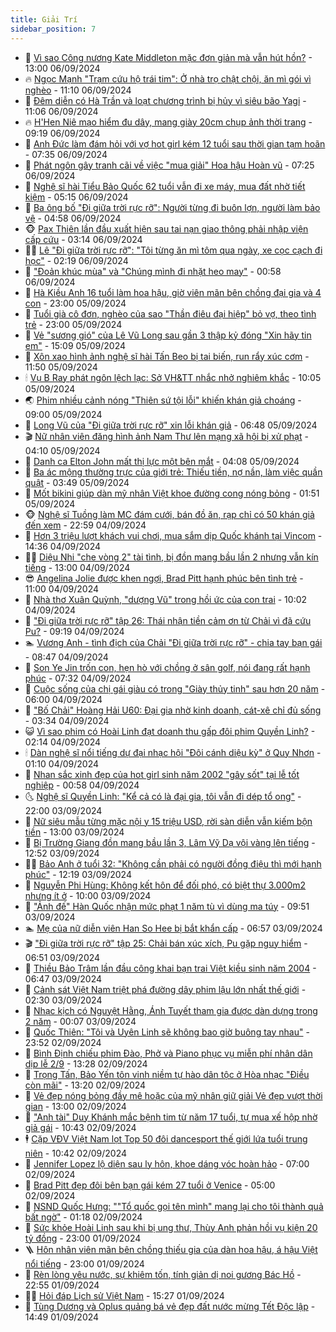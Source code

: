 ```yaml
---
title: Giải Trí
sidebar_position: 7
---
```


<!-- dantri-giai-tri:START -->
- 🤩 [Vì sao Công nương Kate Middleton mặc đơn giản mà vẫn hút hồn?](https://dantri.com.vn/giai-tri/vi-sao-cong-nuong-kate-middleton-mac-don-gian-ma-van-hut-hon-20240906102300852.htm) - 13:00 06/09/2024
- 🔥 [Ngọc Mạnh &quot;Trạm cứu hộ trái tim&quot;: Ở nhà trọ chật chội, ăn mì gói vì nghèo](https://dantri.com.vn/giai-tri/ngoc-manh-tram-cuu-ho-trai-tim-o-nha-tro-chat-choi-an-mi-goi-vi-ngheo-20240906104519285.htm) - 11:10 06/09/2024
- 🚀 [Đêm diễn có Hà Trần và loạt chương trình bị hủy vì siêu bão Yagi](https://dantri.com.vn/giai-tri/dem-dien-co-ha-tran-va-loat-chuong-trinh-bi-huy-vi-sieu-bao-yagi-20240906175952257.htm) - 11:06 06/09/2024
- 🔥 [H&#39;Hen Niê mạo hiểm đu dây, mang giày 20cm chụp ảnh thời trang](https://dantri.com.vn/giai-tri/hhen-nie-mao-hiem-du-day-mang-giay-20cm-chup-anh-thoi-trang-20240906161930466.htm) - 09:19 06/09/2024
- 🌈 [Anh Đức làm đám hỏi với vợ hot girl kém 12 tuổi sau thời gian tạm hoãn](https://dantri.com.vn/giai-tri/anh-duc-lam-dam-hoi-voi-vo-hot-girl-kem-12-tuoi-sau-thoi-gian-tam-hoan-20240906101525603.htm) - 07:35 06/09/2024
- 📝 [Phát ngôn gây tranh cãi về việc &quot;mua giải&quot; Hoa hậu Hoàn vũ](https://dantri.com.vn/giai-tri/phat-ngon-gay-tranh-cai-ve-viec-mua-giai-hoa-hau-hoan-vu-20240906091840264.htm) - 07:25 06/09/2024
- 💪 [Nghệ sĩ hài Tiểu Bảo Quốc 62 tuổi vẫn đi xe máy, mua đất nhờ tiết kiệm](https://dantri.com.vn/giai-tri/nghe-si-hai-tieu-bao-quoc-62-tuoi-van-di-xe-may-mua-dat-nho-tiet-kiem-20240906120342970.htm) - 05:15 06/09/2024
- 🤡 [Ba ông bố &quot;Đi giữa trời rực rỡ&quot;: Người từng đi buôn lợn, người làm bảo vệ](https://dantri.com.vn/giai-tri/ba-ong-bo-di-giua-troi-ruc-ro-nguoi-tung-di-buon-lon-nguoi-lam-bao-ve-20240906021828270.htm) - 04:58 06/09/2024
- 🐵 [Pax Thiên lần đầu xuất hiện sau tai nạn giao thông phải nhập viện cấp cứu](https://dantri.com.vn/giai-tri/pax-thien-lan-dau-xuat-hien-sau-tai-nan-giao-thong-phai-nhap-vien-cap-cuu-20240906094825464.htm) - 03:14 06/09/2024
- 🧑‍🏫 [Lê &quot;Đi giữa trời rực rỡ&quot;: &quot;Tôi từng ăn mì tôm qua ngày, xe cọc cạch đi học&quot;](https://dantri.com.vn/giai-tri/le-di-giua-troi-ruc-ro-toi-tung-an-mi-tom-qua-ngay-xe-coc-cach-di-hoc-20240906025734342.htm) - 02:19 06/09/2024
- 💂 [&quot;Đoản khúc mùa&quot; và &quot;Chúng mình đi nhặt heo may&quot;](https://dantri.com.vn/giai-tri/doan-khuc-mua-va-chung-minh-di-nhat-heo-may-20240905110025978.htm) - 00:58 06/09/2024
- 🤠 [Hà Kiều Anh 16 tuổi làm hoa hậu, giờ viên mãn bên chồng đại gia và 4 con](https://dantri.com.vn/giai-tri/ha-kieu-anh-16-tuoi-lam-hoa-hau-gio-vien-man-ben-chong-dai-gia-va-4-con-20240903120907116.htm) - 23:00 05/09/2024
- 🫶 [Tuổi già cô đơn, nghèo của sao &quot;Thần điêu đại hiệp&quot; bỏ vợ, theo tình trẻ](https://dantri.com.vn/giai-tri/tuoi-gia-co-don-ngheo-cua-sao-than-dieu-dai-hiep-bo-vo-theo-tinh-tre-20240905151148872.htm) - 23:00 05/09/2024
- 🦏 [Vẻ &quot;sương gió&quot; của Lê Vũ Long sau gần 3 thập kỷ đóng &quot;Xin hãy tin em&quot;](https://dantri.com.vn/giai-tri/ve-suong-gio-cua-le-vu-long-sau-gan-3-thap-ky-dong-xin-hay-tin-em-20240905112033055.htm) - 15:09 05/09/2024
- 🧰 [Xôn xao hình ảnh nghệ sĩ hài Tấn Beo bị tai biến, run rẩy xúc cơm](https://dantri.com.vn/giai-tri/xon-xao-hinh-anh-nghe-si-hai-tan-beo-bi-tai-bien-run-ray-xuc-com-20240905181916803.htm) - 11:50 05/09/2024
- 🕯 [Vụ B Ray phát ngôn lệch lạc: Sở VH&amp;TT nhắc nhở nghiêm khắc](https://dantri.com.vn/giai-tri/vu-b-ray-phat-ngon-lech-lac-so-vhtt-nhac-nho-nghiem-khac-20240905161556385.htm) - 10:05 05/09/2024
- 🌏 [Phim nhiều cảnh nóng &quot;Thiên sứ tội lỗi&quot; khiến khán giả choáng](https://dantri.com.vn/giai-tri/phim-nhieu-canh-nong-thien-su-toi-loi-khien-khan-gia-choang-20240905103256270.htm) - 09:00 05/09/2024
- 🌈 [Long Vũ của &quot;Đi giữa trời rực rỡ&quot; xin lỗi khán giả](https://dantri.com.vn/giai-tri/long-vu-cua-di-giua-troi-ruc-ro-xin-loi-khan-gia-20240905131457452.htm) - 06:48 05/09/2024
- 🎬 [Nữ nhân viên đăng hình ảnh Nam Thư lên mạng xã hội bị xử phạt](https://dantri.com.vn/giai-tri/nu-nhan-vien-dang-hinh-anh-nam-thu-len-mang-xa-hoi-bi-xu-phat-20240905101806616.htm) - 04:10 05/09/2024
- 👀 [Danh ca Elton John mất thị lực một bên mắt](https://dantri.com.vn/giai-tri/danh-ca-elton-john-mat-thi-luc-mot-ben-mat-20240905095741313.htm) - 04:08 05/09/2024
- 🧰 [Ba ác mộng thường trực của giới trẻ: Thiếu tiền, nợ nần, làm việc quần quật](https://dantri.com.vn/giai-tri/ba-ac-mong-thuong-truc-cua-gioi-tre-thieu-tien-no-nan-lam-viec-quan-quat-20240904175754299.htm) - 03:49 05/09/2024
- 🧰 [Mốt bikini giúp dàn mỹ nhân Việt khoe đường cong nóng bỏng](https://dantri.com.vn/giai-tri/mot-bikini-giup-dan-my-nhan-viet-khoe-duong-cong-nong-bong-20240826152308491.htm) - 01:51 05/09/2024
- 🐵 [Nghệ sĩ Tuồng làm MC đám cưới, bán đồ ăn, rạp chỉ có 50 khán giả đến xem](https://dantri.com.vn/giai-tri/nghe-si-tuong-lam-mc-dam-cuoi-ban-do-an-rap-chi-co-50-khan-gia-den-xem-20240904040003367.htm) - 22:59 04/09/2024
- 🐘 [Hơn 3 triệu lượt khách vui chơi, mua sắm dịp Quốc khánh tại Vincom](https://dantri.com.vn/giai-tri/hon-3-trieu-luot-khach-vui-choi-mua-sam-dip-quoc-khanh-tai-vincom-20240904211638273.htm) - 14:36 04/09/2024
- 🧑‍💻 [Diệu Nhi &quot;che vòng 2&quot; tài tình, bị đồn mang bầu lần 2 nhưng vẫn kín tiếng](https://dantri.com.vn/giai-tri/dieu-nhi-che-vong-2-tai-tinh-bi-don-mang-bau-lan-2-nhung-van-kin-tieng-20240901110906433.htm) - 13:00 04/09/2024
- 😎 [Angelina Jolie được khen ngợi, Brad Pitt hạnh phúc bên tình trẻ](https://dantri.com.vn/giai-tri/angelina-jolie-duoc-khen-ngoi-brad-pitt-hanh-phuc-ben-tinh-tre-20240904120307832.htm) - 11:00 04/09/2024
- 🧰 [Nhà thơ Xuân Quỳnh, &quot;dượng Vũ&quot; trong hồi ức của con trai](https://dantri.com.vn/giai-tri/nha-tho-xuan-quynh-duong-vu-trong-hoi-uc-cua-con-trai-20240904142651249.htm) - 10:02 04/09/2024
- 🧰 [&quot;Đi giữa trời rực rỡ&quot; tập 26: Thái nhận tiền cảm ơn từ Chải vì đã cứu Pu?](https://dantri.com.vn/giai-tri/di-giua-troi-ruc-ro-tap-26-thai-nhan-tien-cam-on-tu-chai-vi-da-cuu-pu-20240904155220383.htm) - 09:19 04/09/2024
- 🏊 [Vương Anh - tình địch của Chải &quot;Đi giữa trời rực rỡ&quot; - chia tay bạn gái](https://dantri.com.vn/giai-tri/vuong-anh-tinh-dich-cua-chai-di-giua-troi-ruc-ro-chia-tay-ban-gai-20240904150919264.htm) - 08:47 04/09/2024
- 🌋 [Son Ye Jin trốn con, hẹn hò với chồng ở sân golf, nói đang rất hạnh phúc](https://dantri.com.vn/giai-tri/son-ye-jin-tron-con-hen-ho-voi-chong-o-san-golf-noi-dang-rat-hanh-phuc-20240904111747886.htm) - 07:32 04/09/2024
- 🔭 [Cuộc sống của chị gái giàu có trong &quot;Giày thủy tinh&quot; sau hơn 20 năm](https://dantri.com.vn/giai-tri/cuoc-song-cua-chi-gai-giau-co-trong-giay-thuy-tinh-sau-hon-20-nam-20240903113952634.htm) - 06:00 04/09/2024
- 📝 [&quot;Bố Chải&quot; Hoàng Hải U60: Đại gia nhờ kinh doanh, cát-xê chỉ đủ sống](https://dantri.com.vn/giai-tri/bo-chai-hoang-hai-u60-dai-gia-nho-kinh-doanh-cat-xe-chi-du-song-20240904095358969.htm) - 03:34 04/09/2024
- 😺 [Vì sao phim có Hoài Linh đạt doanh thu gấp đôi phim Quyền Linh?](https://dantri.com.vn/giai-tri/vi-sao-phim-co-hoai-linh-dat-doanh-thu-gap-doi-phim-quyen-linh-20240903190857808.htm) - 02:14 04/09/2024
- 🕯 [Dàn nghệ sĩ nổi tiếng dự đại nhạc hội &quot;Đôi cánh diệu kỳ&quot; ở Quy Nhơn](https://dantri.com.vn/giai-tri/dan-nghe-si-noi-tieng-du-dai-nhac-hoi-doi-canh-dieu-ky-o-quy-nhon-20240904065950860.htm) - 01:10 04/09/2024
- 🦄 [Nhan sắc xinh đẹp của hot girl sinh năm 2002 &quot;gây sốt&quot; tại lễ tốt nghiệp](https://dantri.com.vn/giai-tri/nhan-sac-xinh-dep-cua-hot-girl-sinh-nam-2002-gay-sot-tai-le-tot-nghiep-20240830170734372.htm) - 00:58 04/09/2024
- 🌜 [Nghệ sĩ Quyền Linh: &quot;Kể cả có là đại gia, tôi vẫn đi dép tổ ong&quot;](https://dantri.com.vn/giai-tri/nghe-si-quyen-linh-ke-ca-co-la-dai-gia-toi-van-di-dep-to-ong-20240830163152332.htm) - 22:00 03/09/2024
- 👹 [Nữ siêu mẫu từng mặc nội y 15 triệu USD, rời sàn diễn vẫn kiếm bộn tiền](https://dantri.com.vn/giai-tri/nu-sieu-mau-tung-mac-noi-y-15-trieu-usd-roi-san-dien-van-kiem-bon-tien-20240731095415984.htm) - 13:00 03/09/2024
- 🚀 [Bị Trường Giang đồn mang bầu lần 3, Lâm Vỹ Dạ vội vàng lên tiếng](https://dantri.com.vn/giai-tri/bi-truong-giang-don-mang-bau-lan-3-lam-vy-da-voi-vang-len-tieng-20240903194204031.htm) - 12:52 03/09/2024
- 🧑‍💻 [Bảo Anh ở tuổi 32: &quot;Không cần phải có người đồng điệu thì mới hạnh phúc&quot;](https://dantri.com.vn/giai-tri/bao-anh-o-tuoi-32-khong-can-phai-co-nguoi-dong-dieu-thi-moi-hanh-phuc-20240903165522595.htm) - 12:19 03/09/2024
- 🦩 [Nguyễn Phi Hùng: Không kết hôn để đối phó, có biệt thự 3.000m2 nhưng ít ở](https://dantri.com.vn/giai-tri/nguyen-phi-hung-khong-ket-hon-de-doi-pho-co-biet-thu-3000m2-nhung-it-o-20240902132929456.htm) - 10:00 03/09/2024
- 💫 [&quot;Ảnh đế&quot; Hàn Quốc nhận mức phạt 1 năm tù vì dùng ma túy](https://dantri.com.vn/giai-tri/anh-de-han-quoc-nhan-muc-phat-1-nam-tu-vi-dung-ma-tuy-20240903152432888.htm) - 09:51 03/09/2024
- 🏊 [Mẹ của nữ diễn viên Han So Hee bị bắt khẩn cấp](https://dantri.com.vn/giai-tri/me-cua-nu-dien-vien-han-so-hee-bi-bat-khan-cap-20240903095140548.htm) - 06:57 03/09/2024
- 🎬 [&quot;Đi giữa trời rực rỡ&quot; tập 25: Chải bán xúc xích, Pu gặp nguy hiểm](https://dantri.com.vn/giai-tri/di-giua-troi-ruc-ro-tap-25-chai-ban-xuc-xich-pu-gap-nguy-hiem-20240903110222955.htm) - 06:51 03/09/2024
- 💃 [Thiều Bảo Trâm lần đầu công khai bạn trai Việt kiều sinh năm 2004](https://dantri.com.vn/giai-tri/thieu-bao-tram-lan-dau-cong-khai-ban-trai-viet-kieu-sinh-nam-2004-20240903104010789.htm) - 06:47 03/09/2024
- 🌊 [Cảnh sát Việt Nam triệt phá đường dây phim lậu lớn nhất thế giới](https://dantri.com.vn/giai-tri/canh-sat-viet-nam-triet-pha-duong-day-phim-lau-lon-nhat-the-gioi-20240903090705030.htm) - 02:30 03/09/2024
- 🧰 [Nhạc kịch có Nguyệt Hằng, Ánh Tuyết tham gia được dàn dựng trong 2 năm](https://dantri.com.vn/giai-tri/nhac-kich-co-nguyet-hang-anh-tuyet-tham-gia-duoc-dan-dung-trong-2-nam-20240903011353514.htm) - 00:07 03/09/2024
- 🦣 [Quốc Thiên: &quot;Tôi và Uyên Linh sẽ không bao giờ buông tay nhau&quot;](https://dantri.com.vn/giai-tri/quoc-thien-toi-va-uyen-linh-se-khong-bao-gio-buong-tay-nhau-20240901150522269.htm) - 23:52 02/09/2024
- 🥷 [Bình Định chiếu phim Đào, Phở và Piano phục vụ miễn phí nhân dân dịp lễ 2/9](https://dantri.com.vn/giai-tri/binh-dinh-chieu-phim-dao-pho-va-piano-phuc-vu-mien-phi-nhan-dan-dip-le-29-20240902192214672.htm) - 13:28 02/09/2024
- 🦏 [Trọng Tấn, Bảo Yến tôn vinh niềm tự hào dân tộc ở Hòa nhạc &quot;Điều còn mãi&quot;](https://dantri.com.vn/giai-tri/trong-tan-bao-yen-ton-vinh-niem-tu-hao-dan-toc-o-hoa-nhac-dieu-con-mai-20240902191602069.htm) - 13:20 02/09/2024
- 🫶 [Vẻ đẹp nóng bỏng đầy mê hoặc của mỹ nhân giữ giải Vẻ đẹp vượt thời gian](https://dantri.com.vn/giai-tri/ve-dep-nong-bong-day-me-hoac-cua-my-nhan-giu-giai-ve-dep-vuot-thoi-gian-20240902091223553.htm) - 13:00 02/09/2024
- 💼 [&quot;Anh tài&quot; Duy Khánh mắc bệnh tim từ năm 17 tuổi, tự mua xế hộp nhờ giả gái](https://dantri.com.vn/giai-tri/anh-tai-duy-khanh-mac-benh-tim-tu-nam-17-tuoi-tu-mua-xe-hop-nho-gia-gai-20240901134235409.htm) - 10:43 02/09/2024
- 🕴 [Cặp VĐV Việt Nam lọt Top 50 đôi dancesport thế giới lứa tuổi trung niên](https://dantri.com.vn/giai-tri/cap-vdv-viet-nam-lot-top-50-doi-dancesport-the-gioi-lua-tuoi-trung-nien-20240902173515161.htm) - 10:42 02/09/2024
- 🐲 [Jennifer Lopez lộ diện sau ly hôn, khoe dáng vóc hoàn hảo](https://dantri.com.vn/giai-tri/jennifer-lopez-lo-dien-sau-ly-hon-khoe-dang-voc-hoan-hao-20240902114836199.htm) - 07:00 02/09/2024
- 🐘 [Brad Pitt đẹp đôi bên bạn gái kém 27 tuổi ở Venice](https://dantri.com.vn/giai-tri/brad-pitt-dep-doi-ben-ban-gai-kem-27-tuoi-o-venice-20240901184951324.htm) - 05:00 02/09/2024
- 🤭 [NSND Quốc Hưng: &quot;&quot;Tổ quốc gọi tên mình&quot; mang lại cho tôi thành quả bất ngờ&quot;](https://dantri.com.vn/giai-tri/nsnd-quoc-hung-to-quoc-goi-ten-minh-mang-lai-cho-toi-thanh-qua-bat-ngo-20240902071903731.htm) - 01:18 02/09/2024
- 💯 [Sức khỏe Hoài Linh sau khi bị ung thư, Thùy Anh phản hồi vụ kiện 20 tỷ đồng](https://dantri.com.vn/giai-tri/suc-khoe-hoai-linh-sau-khi-bi-ung-thu-thuy-anh-phan-hoi-vu-kien-20-ty-dong-20240901204009094.htm) - 23:00 01/09/2024
- 🪜 [Hôn nhân viên mãn bên chồng thiếu gia của dàn hoa hậu, á hậu Việt nổi tiếng](https://dantri.com.vn/giai-tri/hon-nhan-vien-man-ben-chong-thieu-gia-cua-dan-hoa-hau-a-hau-viet-noi-tieng-20240820021157689.htm) - 23:00 01/09/2024
- 👹 [Rèn lòng yêu nước, sự khiêm tốn, tính giản dị noi gương Bác Hồ](https://dantri.com.vn/giai-tri/ren-long-yeu-nuoc-su-khiem-ton-tinh-gian-di-noi-guong-bac-ho-20240901155940473.htm) - 22:55 01/09/2024
- 🧑‍🏫 [Hỏi đáp Lịch sử Việt Nam](https://dantri.com.vn/giai-tri/hoi-dap-lich-su-viet-nam-20240901154624717.htm) - 15:27 01/09/2024
- 🐘 [Tùng Dương và Oplus quảng bá vẻ đẹp đất nước mừng Tết Độc lập](https://dantri.com.vn/giai-tri/tung-duong-va-oplus-quang-ba-ve-dep-dat-nuoc-mung-tet-doc-lap-20240901165228664.htm) - 14:49 01/09/2024<!-- dantri-giai-tri:END -->
